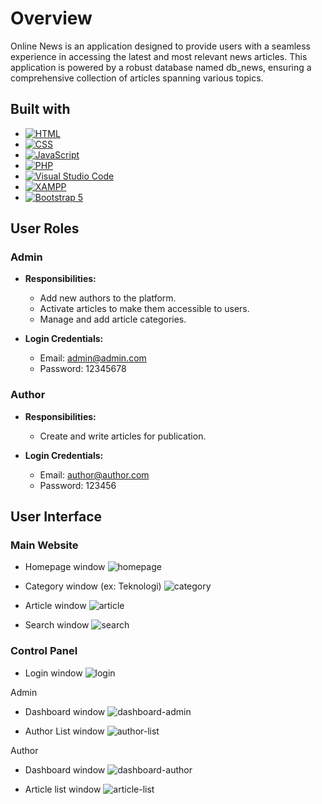# Overview
Online News is an application designed to provide users with a seamless experience in accessing the latest and most relevant news articles. This application is powered by a robust database named db_news, ensuring a comprehensive collection of articles spanning various topics.

## **Built with**

* [![HTML][HTML-img]][HTML-url]
* [![CSS][CSS-img]][CSS-url]
* [![JavaScript][JS-img]][JS-url]
* [![PHP][PHP-img]][PHP-url]
* [![Visual Studio Code][VSCode-img]][VSCode-url]
* [![XAMPP][XAMPP-img]][XAMPP-url]
* [![Bootstrap 5][Bootstrap5-img]][Bootstrap5-url]

[HTML-img]: https://img.shields.io/badge/language-HTML5-orange
[HTML-url]: https://developer.mozilla.org/en-US/docs/Web/HTML

[CSS-img]: https://img.shields.io/badge/style-CSS3-blue
[CSS-url]: https://developer.mozilla.org/en-US/docs/Web/CSS

[JS-img]: https://img.shields.io/badge/language-JavaScript-yellow
[JS-url]: https://developer.mozilla.org/en-US/docs/Web/JavaScript

[PHP-img]: https://img.shields.io/badge/language-PHP-purple
[PHP-url]: https://www.php.net/

[VSCode-img]: https://img.shields.io/badge/IDE-Visual%20Studio%20Code-blue
[VSCode-url]: https://code.visualstudio.com/

[XAMPP-img]: https://img.shields.io/badge/server-XAMPP-green
[XAMPP-url]: https://www.apachefriends.org/index.html

[Bootstrap5-img]: https://img.shields.io/badge/library-Bootstrap%205-purple
[Bootstrap5-url]: https://getbootstrap.com/

## **User Roles**

### Admin
- **Responsibilities:**
  - Add new authors to the platform.
  - Activate articles to make them accessible to users.
  - Manage and add article categories.

- **Login Credentials:**
  - Email: admin@admin.com
  - Password: 12345678

### Author
- **Responsibilities:**
  - Create and write articles for publication.

- **Login Credentials:**
  - Email: author@author.com
  - Password: 123456

## **User Interface**
### Main Website
- Homepage window
  ![homepage](https://github.com/seoeka/online-news/assets/87307944/6310a967-ba1a-4e92-bf83-1331a32c22ef)

- Category window (ex: Teknologi)
  ![category](https://github.com/seoeka/online-news/assets/87307944/f07b6b15-4d93-4bc8-af87-8109d5c1427f)

- Article window
  ![article](https://github.com/seoeka/online-news/assets/87307944/72518910-bb44-4622-a014-d154f307e3fc)

- Search window
  ![search](https://github.com/seoeka/online-news/assets/87307944/a8209608-1804-44c3-812e-01a5149ed57a)

### Control Panel
- Login window
  ![login](https://github.com/seoeka/online-news/assets/87307944/73a11821-c73f-4014-8d8c-ef8dfac7f143)
  
Admin
- Dashboard window
  ![dashboard-admin](https://github.com/seoeka/online-news/assets/87307944/cd913c31-5d5c-4d00-97d8-f9c6058db5d4)
  
- Author List window
  ![author-list](https://github.com/seoeka/online-news/assets/87307944/348b42b0-33c8-4ab5-b8d1-a37d593013b6)

Author
- Dashboard window
  ![dashboard-author](https://github.com/seoeka/online-news/assets/87307944/b0b261d9-004c-47ce-9aa6-0d1225c61a52)
  
- Article list window
  ![article-list](https://github.com/seoeka/online-news/assets/87307944/60f466f9-2078-4a8f-844b-f03763437573)


